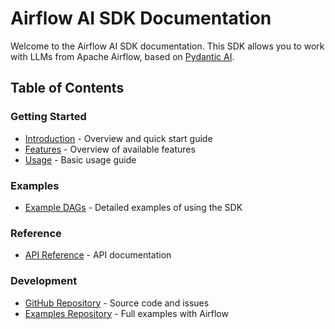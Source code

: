 # Airflow AI SDK Documentation

Welcome to the Airflow AI SDK documentation. This SDK allows you to work with LLMs from Apache Airflow, based on [Pydantic AI](https://ai.pydantic.dev).

## Table of Contents

### Getting Started
- [Introduction](index.md) - Overview and quick start guide
- [Features](features.md) - Overview of available features
- [Usage](usage.md) - Basic usage guide

### Examples
- [Example DAGs](examples/index.md) - Detailed examples of using the SDK

### Reference
- [API Reference](api-reference/) - API documentation

### Development
- [GitHub Repository](https://github.com/astronomer/airflow-ai-sdk) - Source code and issues
- [Examples Repository](https://github.com/astronomer/ai-sdk-examples) - Full examples with Airflow

